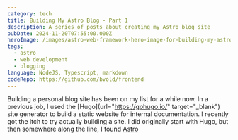 ```yaml
---
category: tech
title: Building My Astro Blog - Part 1
description: A series of posts about creating my Astro blog site
pubDate: 2024-11-20T07:55:00.000Z
heroImage: /images/astro-web-framework-hero-image-for-building-my-astro-blog-part-1.png
tags:
  - astro
  - web development
  - blogging
language: NodeJS, Typescript, markdown
codeRepo: https://github.com/bvold/frontend
---
```

Building a personal blog site has been on my list for a while now.  In a previous job, I used the \[Hugo](url="https://gohugo.io/"  target="_blank") site generator to build a static website for internal documentation. I recently got the itch to try actually building a site.  I did originally start with Hugo, but then somewhere along the line, I found [Astro](https://astro.build{target="_blank"})
